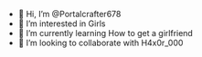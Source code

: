 - 👋 Hi, I’m @Portalcrafter678
- 👀 I’m interested in Girls
- 🌱 I’m currently learning How to get a girlfriend
- 💞️ I’m looking to collaborate with H4x0r_000
